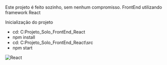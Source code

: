 Este projeto é feito sozinho, sem nenhum compromisso. FrontEnd utilizando framework React

Inicialização do projeto

- cd: C:Projeto_Solo_FrontEnd_React
- npm install
- cd: C:Projeto_Solo_FrontEnd_React\src
- npm start
  
![React](https://github.com/ikedayuji/Projeto_Solo_FrontEnd_React/assets/93358246/e7c4b32e-ab5a-4d22-9ae1-bbd8ab3a051c)
